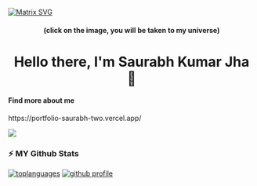 [![Matrix SVG](https://raw.githubusercontent.com/rodrigograca31/rodrigograca31/master/matrix.svg)](https://www.youtube.com/channel/UCn103sVO2aq474QnixVXn-Q) 
<p>
 <h4 align="center"><b>(click on the image, you will be taken to my universe)</b></h4>
  <h1 align="center"><b>Hello there, I'm Saurabh Kumar Jha 👋</b></h1>
  <h4><b>Find more about me</b></h4>
 https://portfolio-saurabh-two.vercel.app/
</p>

![](https://komarev.com/ghpvc/?username=SaurabhKumar171)

### :zap: MY Github Stats

<!--
*SaurabhKumar171/SaurabhKumar171* is a ✨ special ✨ repository because its README.md (this file) appears on your GitHub profile.

Here are some ideas to get you started:

- 🔭 I’m currently working on ...
- 🌱 I’m currently learning ...
- 👯 I’m looking to collaborate on ...
- 🤔 I’m looking for help with ...
- 💬 Ask me about ...
- 📫 How to reach me: ...
- 😄 Pronouns: ...
- ⚡ Fun fact: ...
-->
[![toplanguages](https://github-readme-stats.vercel.app/api/top-langs/?username=PAVANNANI007&count_private=true&show_icons=true&theme=radical&layout=compact)]()
[![github profile](https://github-readme-stats.vercel.app/api?username=PAVANNANI007&show_icons=true&include_all_commits=true&theme=radical)]()
